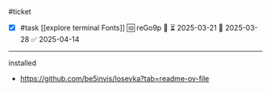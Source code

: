 #ticket

- [x] #task [[explore terminal Fonts]] 🆔 reGo9p 🔼 ⏳ 2025-03-21 📅 2025-03-28 ✅ 2025-04-14
____
installed
- https://github.com/be5invis/Iosevka?tab=readme-ov-file